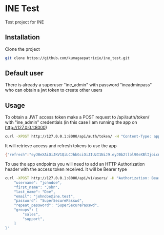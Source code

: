 # INE Test

Test project for INE

## Installation

Clone the project

```bash
git clone https://github.com/kumagaepatricio/ine_test.git
```

## Default user

There is already a superuser "ine_admin" with password "ineadminpass" who can obtain a jwt token to create other users

## Usage
To obtain a JWT access token make a POST request to /api/auth/token/ with "ine_admin" credentials (in this case I am running the app on http://127.0.0.1:8000)

```bash
curl -XPOST http://127.0.0.1:8000/api/auth/token/ -H "Content-Type: application/json" -d '{"username":"ine_admin", "password":"ineadminpass"}'
```
It will retrieve access and refresh tokens to use the app

```bash
{"refresh":"eyJ0eXAiOiJKV1QiLCJhbGciOiJIUzI1NiJ9.eyJ0b2tlbl90eXBlIjoicmVmcmVzaCIsImV4cCI6MTY1NDYwODc0MSwianRpIjoiMmE5ODY1ODgyZTEwNGZiOGIwNjMyYjkwNTY0NDdkOTEiLCJ1c2VyX2lkIjoxfQ.v1MRVUrYcAdcrjHxD_2WKXBRuzYDMjmjVWYYIxfEDMM","access":"eyJ0eXAiOiJKV1QiLCJhbGciOiJIUzI1NiJ9.eyJ0b2tlbl90eXBlIjoiYWNjZXNzIiwiZXhwIjoxNjU0NTIyNjQxLCJqdGkiOiJmNmZlMzU2MTI3N2Q0MWQxYmRlOGIyOTA0MjdiZDliOCIsInVzZXJfaWQiOjF9.j4qKruVKXTE911CfNABRwhGi2VnKDc5YC1a4V39cFS8"}
```

To use the app endpoints you will need to add an HTTP Authorization header with the access token received. It will be Bearer type

```bash
curl -XPOST http://127.0.0.1:8000/api/v1/users/ -H "Authorization: Bearer eyJ0eXAiOiJKV1QiLCJhbGciOiJIUzI1NiJ9.eyJ0b2tlbl90eXBlIjoiYWNjZXNzIiwiZXhwIjoxNjU0NTIyOTc4LCJqdGkiOiI5OGQ1MGFhZTM0M2Q0MjE0YWEzMTUxMTA1MGZjNzE1YyIsInVzZXJfaWQiOjF9.RCaj9tf8cbl7UWprqFKh05FggYqfITH1z--dx8XTERA" -d '{
    "username": "johndoe",
    "first_name": "John",
    "last_name": "Doe",
    "email": "johndoe@ine.test",
    "password": "SuperSecurePasswd",
    "repeat_password": "SuperSecurePasswd",
    "groups": [
        "sales",
        "support",
    ]
}'
```
